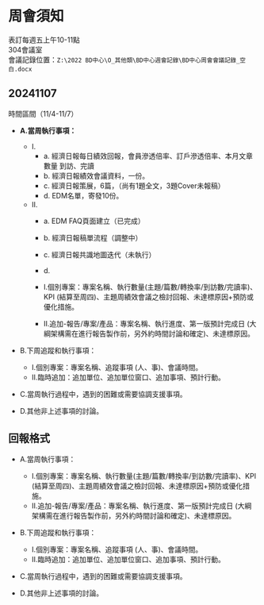 # 周會須知

表訂每週五上午10-11點  
304會議室  
會議記錄位置：`Z:\2022 BD中心\O_其他類\BD中心週會記錄\BD中心周會會議記錄_空白.docx`

## 20241107

時間區間（11/4-11/7）
- **A.當周執行事項：**  
  - I.
    - a. 經濟日報每日績效回報，會員滲透倍率、訂戶滲透倍率、本月文章數量
    到訪、完讀  
    - b. 經濟日報績效會議資料，一份。  
    - c. 經濟日報策展，6篇，（尚有1題全文，3題Cover未報稿）  
    - d. EDM名單，寄發10份。  
  - II.
    - a. EDM FAQ頁面建立（已完成）
    - b. 經濟日報稿單流程（調整中）
    - c. 經濟日報共識地圖迭代（未執行）
    - d.

    - I.個別專案：專案名稱、執行數量(主題/篇數/轉換率/到訪數/完讀率)、KPI (結算至周四)、主題周績效會議之檢討回報、未達標原因+預防或優化措施。
    - II.追加-報告/專案/產品：專案名稱、執行進度、第一版預計完成日 (大綱架構需在進行報告製作前，另外約時間討論和確定)、未達標原因。

- B.下周追蹤和執行事項：
    - I.個別專案：專案名稱、追蹤事項 (人、事)、會議時間。
    - II.臨時追加：追加單位、追加單位窗口、追加事項、預計行動。
- C.當周執行過程中，遇到的困難或需要協調支援事項。
- D.其他非上述事項的討論。

## 回報格式
- A.當周執行事項：
    - I.個別專案：專案名稱、執行數量(主題/篇數/轉換率/到訪數/完讀率)、KPI (結算至周四)、主題周績效會議之檢討回報、未達標原因+預防或優化措施。
    - II.追加-報告/專案/產品：專案名稱、執行進度、第一版預計完成日 (大綱架構需在進行報告製作前，另外約時間討論和確定)、未達標原因。

- B.下周追蹤和執行事項：
    - I.個別專案：專案名稱、追蹤事項 (人、事)、會議時間。
    - II.臨時追加：追加單位、追加單位窗口、追加事項、預計行動。
- C.當周執行過程中，遇到的困難或需要協調支援事項。
- D.其他非上述事項的討論。
